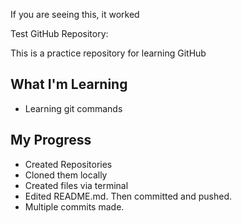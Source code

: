 If you are seeing this, it worked

Test GitHub Repository:

This is a practice repository for learning GitHub

## What I'm Learning
- Learning git commands

## My Progress
- Created Repositories
- Cloned them locally
- Created files via terminal
- Edited README.md. Then committed and pushed.
- Multiple commits made.